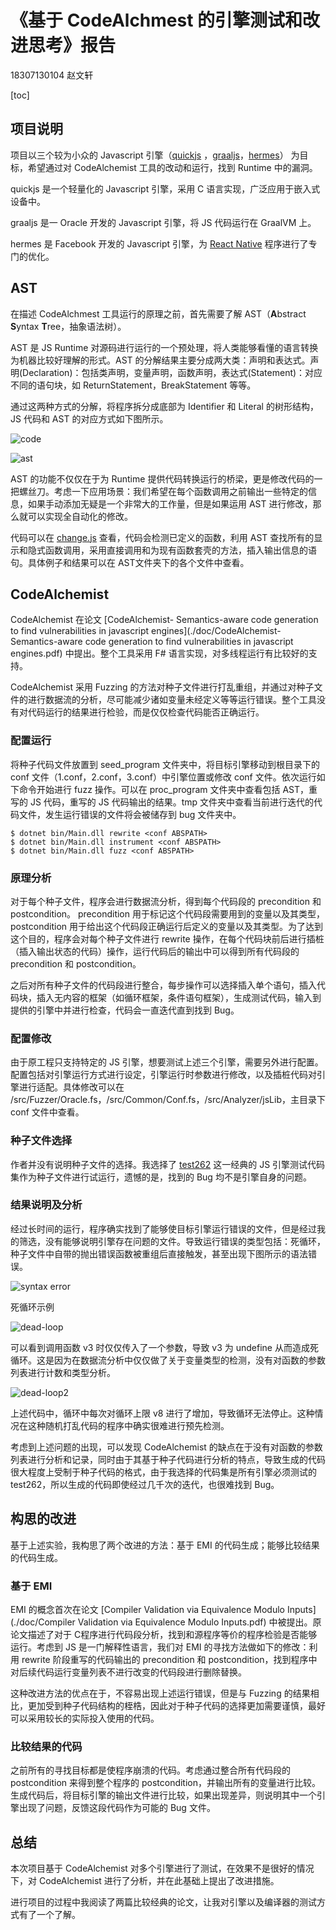 # 《基于 CodeAlchmest 的引擎测试和改进思考》报告

18307130104 赵文轩 

[toc]

## 项目说明

项目以三个较为小众的 Javascript 引擎（[quickjs](https://github.com/bellard/quickjs) ，[graaljs](https://github.com/oracle/graaljs#current-status)，[hermes](https://github.com/facebook/hermes)） 为目标，希望通过对 CodeAlchemist 工具的改动和运行，找到 Runtime 中的漏洞。

quickjs 是一个轻量化的 Javascript 引擎，采用 C 语言实现，广泛应用于嵌入式设备中。

graaljs 是一 Oracle 开发的 Javascript 引擎，将 JS 代码运行在 GraalVM 上。

hermes 是 Facebook 开发的 Javascript 引擎，为 [React Native](https://reactnative.dev/) 程序进行了专门的优化。

## AST

在描述 CodeAlchmest 工具运行的原理之前，首先需要了解 AST（**A**bstract **S**yntax **T**ree，抽象语法树）。

AST 是 JS Runtime 对源码进行运行的一个预处理，将人类能够看懂的语言转换为机器比较好理解的形式。AST 的分解结果主要分成两大类：声明和表达式。声明(Declaration)：包括类声明，变量声明，函数声明，表达式(Statement)：对应不同的语句块，如 ReturnStatement，BreakStatement 等等。

通过这两种方式的分解，将程序拆分成底部为 Identifier 和 Literal 的树形结构，JS 代码和 AST 的对应方式如下图所示。

![code](./img/1.png)

![ast](./img/2.png)

AST 的功能不仅仅在于为 Runtime 提供代码转换运行的桥梁，更是修改代码的一把螺丝刀。考虑一下应用场景：我们希望在每个函数调用之前输出一些特定的信息，如果手动添加无疑是一个非常大的工作量，但是如果运用 AST 进行修改，那么就可以实现全自动化的修改。

代码可以在 [change.js](./AST/change.js) 查看，代码会检测已定义的函数，利用 AST 查找所有的显示和隐式函数调用，采用直接调用和为现有函数套壳的方法，插入输出信息的语句。具体例子和结果可以在 AST文件夹下的各个文件中查看。

## CodeAlchemist

CodeAlchemist 在论文 [CodeAlchemist- Semantics-aware code generation to find vulnerabilities in javascript engines](./doc/CodeAlchemist- Semantics-aware code generation to find vulnerabilities in javascript engines.pdf) 中提出。整个工具采用 F# 语言实现，对多线程运行有比较好的支持。

CodeAlchemist 采用 Fuzzing 的方法对种子文件进行打乱重组，并通过对种子文件的进行数据流的分析，尽可能减少诸如变量未经定义等等运行错误。整个工具没有对代码运行的结果进行检验，而是仅仅检查代码能否正确运行。

### 配置运行

将种子代码文件放置到 seed_program 文件夹中，将目标引擎移动到根目录下的 conf 文件（1.conf，2.conf，3.conf）中引擎位置或修改 conf 文件。依次运行如下命令开始进行 fuzz 操作。可以在 proc_program 文件夹中查看包括 AST，重写的 JS 代码，重写的 JS 代码输出的结果。tmp 文件夹中查看当前进行迭代的代码文件，发生运行错误的文件将会被储存到  bug 文件夹中。

```
$ dotnet bin/Main.dll rewrite <conf ABSPATH>
$ dotnet bin/Main.dll instrument <conf ABSPATH>
$ dotnet bin/Main.dll fuzz <conf ABSPATH>
```

### 原理分析

对于每个种子文件，程序会进行数据流分析，得到每个代码段的 precondition 和 postcondition。 precondition 用于标记这个代码段需要用到的变量以及其类型，postcondition 用于给出这个代码段正确运行后定义的变量以及其类型。为了达到这个目的，程序会对每个种子文件进行 rewrite 操作，在每个代码块前后进行插桩（插入输出状态的代码）操作，运行代码后的输出中可以得到所有代码段的 precondition 和 postcondition。

之后对所有种子文件的代码段进行整合，每步操作可以选择插入单个语句，插入代码块，插入无内容的框架（如循环框架，条件语句框架），生成测试代码，输入到提供的引擎中并进行检查，代码会一直迭代直到找到 Bug。

### 配置修改

由于原工程只支持特定的 JS 引擎，想要测试上述三个引擎，需要另外进行配置。配置包括对引擎运行方式进行设定，引擎运行时参数进行修改，以及插桩代码对引擎进行适配。具体修改可以在 /src/Fuzzer/Oracle.fs，/src/Common/Conf.fs，/src/Analyzer/jsLib，主目录下 conf 文件中查看。

### 种子文件选择

作者并没有说明种子文件的选择。我选择了 [test262](https://github.com/tc39/test262/tree/main/src) 这一经典的 JS 引擎测试代码集作为种子文件进行试运行，遗憾的是，找到的 Bug 均不是引擎自身的问题。

### 结果说明及分析

经过长时间的运行，程序确实找到了能够使目标引擎运行错误的文件，但是经过我的筛选，没有能够说明引擎存在问题的文件。导致运行错误的类型包括：死循环，种子文件中自带的抛出错误函数被重组后直接触发，甚至出现下图所示的语法错误。

![syntax error](./img/3.png)

死循环示例

![dead-loop](./img/4.png)

可以看到调用函数 v3 时仅仅传入了一个参数，导致 v3 为 undefine 从而造成死循环。这是因为在数据流分析中仅仅做了关于变量类型的检测，没有对函数的参数列表进行计数和类型分析。

![dead-loop2](./img/5.png)

上述代码中，循环中每次对循环上限 v8 进行了增加，导致循环无法停止。这种情况在这种随机打乱代码的程序中确实很难进行预先检测。

考虑到上述问题的出现，可以发现 CodeAlchemist 的缺点在于没有对函数的参数列表进行分析和记录，同时由于其基于种子代码进行分析的特点，导致生成的代码很大程度上受制于种子代码的格式，由于我选择的代码集是所有引擎必须测试的 test262，所以生成的代码即使经过几千次的迭代，也很难找到 Bug。

## 构思的改进

基于上述实验，我构思了两个改进的方法：基于 EMI 的代码生成；能够比较结果的代码生成。

### 基于 EMI

EMI 的概念首次在论文 [Compiler Validation via Equivalence Modulo Inputs](./doc/Compiler Validation via Equivalence Modulo Inputs.pdf) 中被提出。原论文描述了对于 C程序进行代码段分析，找到和源程序等价的程序检验是否能够运行。考虑到 JS 是一门解释性语言，我们对 EMI 的寻找方法做如下的修改：利用 rewrite 阶段重写的代码输出的 precondition 和 postcondition，找到程序中对后续代码运行变量列表不进行改变的代码段进行删除替换。

这种改进方法的优点在于，不容易出现上述运行错误，但是与 Fuzzing 的结果相比，更加受到种子代码结构的桎梏，因此对于种子代码的选择更加需要谨慎，最好可以采用较长的实际投入使用的代码。

### 比较结果的代码

之前所有的寻找目标都是使程序崩溃的代码。考虑通过整合所有代码段的 postcondition 来得到整个程序的 postcondition，并输出所有的变量进行比较。生成代码后，将目标引擎的输出文件进行比较，如果出现差异，则说明其中一个引擎出现了问题，反馈这段代码作为可能的 Bug 文件。

## 总结

本次项目基于 CodeAlchemist 对多个引擎进行了测试，在效果不是很好的情况下，对 CodeAlchemist 进行了分析，并在此基础上提出了改进措施。

进行项目的过程中我阅读了两篇比较经典的论文，让我对引擎以及编译器的测试方式有了一个了解。